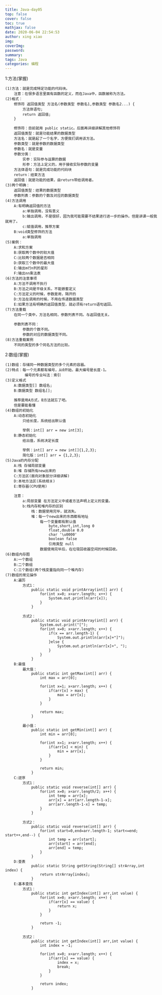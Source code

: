 ```yaml
---
title: Java-day05
top: false
cover: false
toc: true
mathjax: false
date: 2020-06-04 22:54:53
author: xing xiao
img:
coverImg:
password:
summary:
tags: Java
categories: 编程
---
```

1:方法(掌握)  

	(1)方法：就是完成特定功能的代码块。
		注意：在很多语言里面有函数的定义，而在Java中，函数被称为方法。
	(2)格式：
		修饰符 返回值类型 方法名(参数类型 参数名1,参数类型 参数名2...) {
			方法体语句;
			return 返回值;
		}

		修饰符：目前就用 public static。后面再详细讲解其他修饰符
		返回值类型：就是功能结果的数据类型
		方法名：就是起了一个名字，方便我们调用该方法。
		参数类型：就是参数的数据类型
		参数名：就是变量
		参数分类：
			实参：实际参与运算的数据
			形参：方法上定义的，用于接收实际参数的变量
		方法体语句：就是完成功能的代码块
		return：结束方法
		返回值：就是功能的结果，由return带给调用者。
	(3)两个明确：
		返回值类型：结果的数据类型
		参数列表：参数的个数及对应的数据类型
	(4)方法调用
		A:有明确返回值的方法
			a:单独调用，没有意义
			b:输出调用，不是很好，因为我可能需要不结果进行进一步的操作。但是讲课一般我就用了。
			c:赋值调用，推荐方案
		B:void类型修饰的方法
			a:单独调用
	(5)案例：
		A:求和方案
		B:获取两个数中的较大值
		C:比较两个数据是否相同
		D:获取三个数中的最大值
		E:输出m行n列的星形
		F:输出nn乘法表
	(6)方法的注意事项
		A:方法不调用不执行
		B:方法之间是平级关系，不能嵌套定义
		C:方法定义的时候，参数是用，隔开的
		D:方法在调用的时候，不用在传递数据类型
		E:如果方法有明确的返回值类型，就必须有return语句返回。
	(7)方法重载
		在同一个类中，方法名相同，参数列表不同。与返回值无关。
		
		参数列表不同：
			参数的个数不同。
			参数的对应的数据类型不同。
	(8)方法重载案例
		不同的类型的多个同名方法的比较。
		
2:数组(掌握)  

	(1)数组：存储同一种数据类型的多个元素的容器。
	(2)特点：每一个元素都有编号，从0开始，最大编号是长度-1。
	         编号的专业叫法：索引
	(3)定义格式
		A:数据类型[] 数组名;
		B:数据类型 数组名[];
		
		推荐是用A方式，B方法就忘了吧。
		但是要能看懂
	(4)数组的初始化
		A:动态初始化
			只给长度，系统给出默认值
			
			举例：int[] arr = new int[3];
		B:静态初始化
			给出值，系统决定长度
			
			举例：int[] arr = new int[]{1,2,3};
			简化版：int[] arr = {1,2,3};
	(5)Java的内存分配
		A:栈 存储局部变量
		B:堆 存储所有new出来的
		C:方法区(面向对象部分详细讲解)
		D:本地方法区(系统相关)
		E:寄存器(CPU使用)
		
		注意：
			a:局部变量 在方法定义中或者方法声明上定义的变量。
			b:栈内存和堆内存的区别
				栈：数据使用完毕，就消失。
				堆：每一个new出来的东西都有地址
				    每一个变量都有默认值
						byte,short,int,long 0
						float,double 0.0
						char '\u0000'
						boolean false
						引用类型 null
				    数据使用完毕后，在垃圾回收器空闲的时候回收。
	(6)数组内存图
		A:一个数组
		B:二个数组
		C:三个数组(两个栈变量指向同一个堆内存)
	(7)数组的常见操作
		A:遍历
			方式1：
				public static void printArray(int[] arr) {
					for(int x=0; x<arr.length; x++) {
						System.out.println(arr[x]);
					}
				}
				
			方式2：
				public static void printArray(int[] arr) {
					System.out.print("[");
					for(int x=0; x<arr.length; x++) {
						if(x == arr.length-1) {
							System.out.println(arr[x]+"]");
						}else {
							System.out.println(arr[x]+", ");
						}
					}
				}
		B:最值
			最大值：
				public static int getMax(int[] arr) {
					int max = arr[0];
					
					for(int x=1; x<arr.length; x++) {
						if(arr[x] > max) {
							max = arr[x];
						}
					}
					
					return max;
				}
				
			最小值：
				public static int getMin(int[] arr) {
					int min = arr[0];
					
					for(int x=1; x<arr.length; x++) {
						if(arr[x] < min) {
							min = arr[x];
						}
					}
					
					return min;
				}
		C:逆序
			方式1：
				public static void reverse(int[] arr) {
					for(int x=0; x<arr.length/2; x++) {
						int temp = arr[x];
						arr[x] = arr[arr.length-1-x];
						arr[arr.length-1-x] = temp;
					}
				}
				
			方式2：
				public static void reverse(int[] arr) {
					for(int start=0,end=arr.length-1; start<=end; start++,end--) {
						int temp = arr[start];
						arr[start] = arr[end];
						arr[end] = temp;
					}
				}
		D:查表
				public static String getString(String[] strArray,int index) {
					return strArray[index];
				}
		E:基本查找
			方式1：
				public static int getIndex(int[] arr,int value) {
					for(int x=0; x<arr.length; x++) {
						if(arr[x] == value) {
							return x;
						}
					}
					
					return -1;
				}
				
			方式2：
				public static int getIndex(int[] arr,int value) {
					int index = -1;
				
					for(int x=0; x<arr.length; x++) {
						if(arr[x] == value) {
							index = x;
							break;
						}
					}
					
					return index;
				}